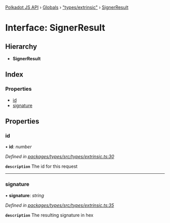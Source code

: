 [Polkadot JS API](../README.md) › [Globals](../globals.md) › ["types/extrinsic"](../modules/_types_extrinsic_.md) › [SignerResult](_types_extrinsic_.signerresult.md)

# Interface: SignerResult

## Hierarchy

* **SignerResult**

## Index

### Properties

* [id](_types_extrinsic_.signerresult.md#id)
* [signature](_types_extrinsic_.signerresult.md#signature)

## Properties

###  id

• **id**: *number*

*Defined in [packages/types/src/types/extrinsic.ts:30](https://github.com/polkadot-js/api/blob/427f821430/packages/types/src/types/extrinsic.ts#L30)*

**`description`** The id for this request

___

###  signature

• **signature**: *string*

*Defined in [packages/types/src/types/extrinsic.ts:35](https://github.com/polkadot-js/api/blob/427f821430/packages/types/src/types/extrinsic.ts#L35)*

**`description`** The resulting signature in hex

